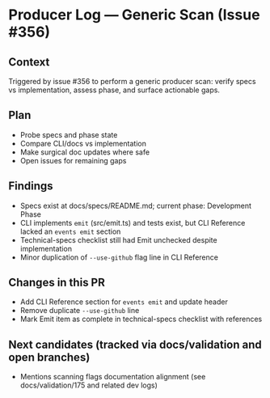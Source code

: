 # Producer Log — Generic Scan (Issue #356)

## Context

Triggered by issue #356 to perform a generic producer scan: verify specs vs implementation, assess phase, and surface actionable gaps.

## Plan

- Probe specs and phase state
- Compare CLI/docs vs implementation
- Make surgical doc updates where safe
- Open issues for remaining gaps

## Findings

- Specs exist at docs/specs/README.md; current phase: Development Phase
- CLI implements `emit` (src/emit.ts) and tests exist, but CLI Reference lacked an `events emit` section
- Technical-specs checklist still had Emit unchecked despite implementation
- Minor duplication of `--use-github` flag line in CLI Reference

## Changes in this PR

- Add CLI Reference section for `events emit` and update header
- Remove duplicate `--use-github` line
- Mark Emit item as complete in technical-specs checklist with references

## Next candidates (tracked via docs/validation and open branches)

- Mentions scanning flags documentation alignment (see docs/validation/175 and related dev logs)
